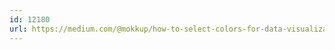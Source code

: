 ```yaml
---
id: 12180
url: https://medium.com/@mokkup/how-to-select-colors-for-data-visualizations-75423140c554
---
```

